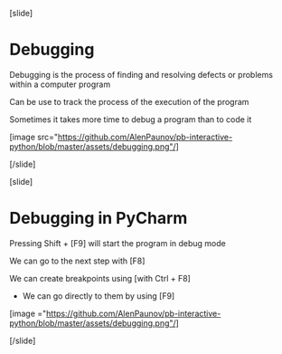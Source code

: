 [slide]
# Debugging
Debugging is the process of finding and resolving defects or problems within a computer program 

Can be use to track the process of the execution of the program

Sometimes it takes more time to debug a program than to code it

[image src="https://github.com/AlenPaunov/pb-interactive-python/blob/master/assets/debugging.png"/]

[/slide]

[slide]
# Debugging in PyCharm
Pressing Shift + \[F9\] will start the program in debug mode

We can go to the next step with \[F8\]

We can create breakpoints using \[with Ctrl + F8\]
  * We can go directly to them by using \[F9\]

[image ="https://github.com/AlenPaunov/pb-interactive-python/blob/master/assets/debugging.png"/]

[/slide]